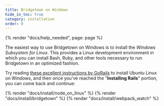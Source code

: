 ```yaml
---
title: Bridgetown on Windows
hide_in_toc: true
category: installation
order: 0
---
```


{% render "docs/help_needed", page: page %}

The easiest way to use Bridgetown on Windows is to install the _Windows Subsystem for Linux_. This provides a Linux development environment in which you can install Bash, Ruby, and other tools necessary to run Bridgetown in an optimized fashion.

Try reading [these excellent instructions by GoRails](https://gorails.com/setup/windows/10) to install Ubuntu Linux on Windows, and then once you've reached the "**Installing Rails**" portion, you can come back and continue:

{% render "docs/install/node_on_linux" %}
{% render "docs/install/bridgetown" %}
{% render "docs/install/webpack_watch" %}
